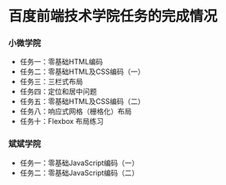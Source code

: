 # 百度前端技术学院任务的完成情况

### 小微学院

* 任务一：零基础HTML编码
* 任务二：零基础HTML及CSS编码（一）
* 任务三：三栏式布局
* 任务四：定位和居中问题
* 任务五：零基础HTML及CSS编码（二）
* 任务八：响应式网格（栅格化）布局
* 任务十：Flexbox 布局练习


### 斌斌学院

* 任务一：零基础JavaScript编码（一）
* 任务二：零基础JavaScript编码（二）